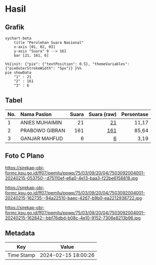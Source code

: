 # Hasil

## Grafik

```mermaid
xychart-beta
    title "Perolehan Suara Nasional"
    x-axis [01, 02, 03]
    y-axis "Suara" 0 --> 161
    bar [21, 161, 6]
```

```mermaid
%%{init: {"pie": {"textPosition": 0.5}, "themeVariables": {"pieOuterStrokeWidth": "5px"}} }%%
pie showData
    "1" : 21
    "2" : 161
    "3" : 6
```

## Tabel

| No. | Nama Paslon    | Suara | Suara (raw) | Persentase |
|:--- |:-------------- | -----:| -----------:| ----------:|
| 1   | ANIES MUHAIMIN | 21    | [21][p-1]   | 11,17      |
| 2   | PRABOWO GIBRAN | 161   | [161][p-2]  | 85,64      |
| 3   | GANJAR MAHFUD  | 6     | [6][p-3]    | 3,19       |


[p-1]: https://github.com/gigit-pemilu/pemilu-2024/blob/main/pilpres/hitung-suara/sub/75-gorontalo/sub/03-bone-bolango/sub/09-bone/sub/2004-bilonlantunga/sub/001-tps/sub/paslon-1.txt
[p-2]: https://github.com/gigit-pemilu/pemilu-2024/blob/main/pilpres/hitung-suara/sub/75-gorontalo/sub/03-bone-bolango/sub/09-bone/sub/2004-bilonlantunga/sub/001-tps/sub/paslon-2.txt
[p-3]: https://github.com/gigit-pemilu/pemilu-2024/blob/main/pilpres/hitung-suara/sub/75-gorontalo/sub/03-bone-bolango/sub/09-bone/sub/2004-bilonlantunga/sub/001-tps/sub/paslon-3.txt

## Foto C Plano

https://sirekap-obj-formc.kpu.go.id/ff07/pemilu/ppwp/75/03/09/20/04/7503092004001-20240215-053750--d75110ef-e6a0-4e13-baa3-f22be6156818.jpg

https://sirekap-obj-formc.kpu.go.id/ff07/pemilu/ppwp/75/03/09/20/04/7503092004001-20240215-162735--94a22510-baec-4267-b9b0-ea2212938722.jpg

https://sirekap-obj-formc.kpu.go.id/ff07/pemilu/ppwp/75/03/09/20/04/7503092004001-20240215-162842--bbf76dbd-b08c-4e10-9152-7306e8213b96.jpg


## Metadata

| Key        | Value               |
| ---------- | ------------------- |
| Time Stamp | 2024-02-15 18:00:26 |



